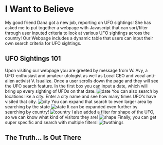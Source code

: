 # I Want to Believe
My good friend Dana got a new job, reporting on UFO sightings! She has asked me to put together a webpage with Javascript that can sort/filter through user inputed criteria to look at various UFO sightings across the country! Our Webpage includes a dynamic table that users can input their own search criteria for UFO sightings. 
## UFO Sightings 101
Upon visiting our webpage you are greeted by message from W. Avy, a UFO-enthusiast and amateur ufologist as well as Local CEO and vocal anti-alien activist V. Isualize.
Once a user scrolls down the page and they will see the UFO search feature. 
In the first box you can input a date, which will bring up every sighting of UFOs on that date. 
![date](https://user-images.githubusercontent.com/68392225/94874467-b0afc400-0417-11eb-8963-76634a4eec82.png)
You can also search by locations like a city. Enter a city name and see how many times UFO's have visited that city.
![city](https://user-images.githubusercontent.com/68392225/94874556-e3f25300-0417-11eb-9b0a-8c09035ae885.png)
You can expand that search to even larger area by searching by the state
![state](https://user-images.githubusercontent.com/68392225/94874708-46e3ea00-0418-11eb-81ba-7c010dccd060.png)
It can be expanded even further by searching by country!
![country](https://user-images.githubusercontent.com/68392225/94874769-75fa5b80-0418-11eb-85c9-a0a37fd1122c.png)
I also added a filter for shape of the UFO, so we can know what kind of visitors they are!
![shape](https://user-images.githubusercontent.com/68392225/94874834-afcb6200-0418-11eb-9d9f-a6bfbb54458f.png)
Finally, you can get super specific and search with multiple filters!
![twothings](https://user-images.githubusercontent.com/68392225/94874394-7fcf8f00-0417-11eb-9bd0-e783cac1d16c.png)
## The Truth... Is Out There

